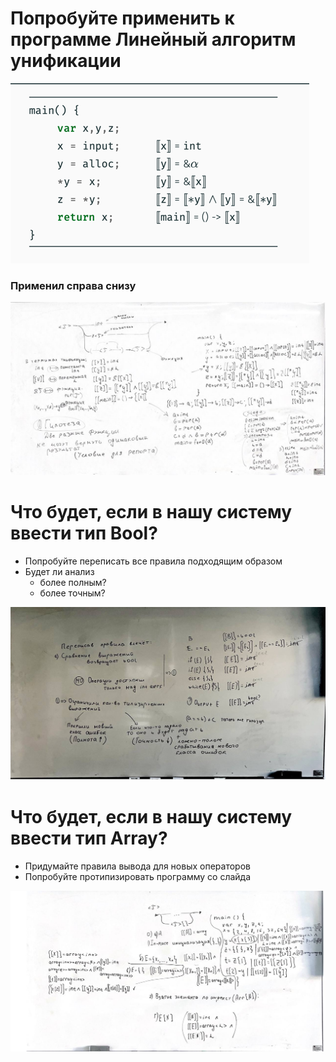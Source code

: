 # Попробуйте применить к программе Линейный алгоритм унификации 

![img.png](img.png)

### Применил справа снизу 

![img_1.png](img_1.png)

# Что будет, если в нашу систему ввести тип Bool?
- Попробуйте переписать все правила подходящим образом 
- Будет ли анализ
  - более полным?
  - более точным?

![img_2.png](img_2.png)

# Что будет, если в нашу систему ввести тип Array?
- Придумайте правила вывода для новых операторов 
- Попробуйте протипизировать программу со слайда

![img_3.png](img_3.png)


